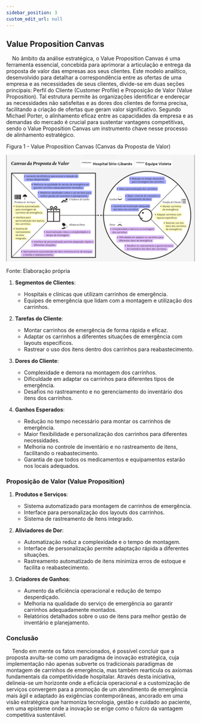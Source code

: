 ```yaml
---
sidebar_position: 3
custom_edit_url: null
---
```


## Value Proposition Canvas

&nbsp;&nbsp;&nbsp;&nbsp;No âmbito da análise estratégica, o Value Proposition Canvas é uma ferramenta essencial, concebida para aprimorar a articulação e entrega da proposta de valor das empresas aos seus clientes. Este modelo analítico, desenvolvido para detalhar a correspondência entre as ofertas de uma empresa e as necessidades de seus clientes, divide-se em duas seções principais: Perfil do Cliente (Customer Profile) e Proposição de Valor (Value Proposition). Tal estrutura permite às organizações identificar e endereçar as necessidades não satisfeitas e as dores dos clientes de forma precisa, facilitando a criação de ofertas que geram valor significativo. Segundo Michael Porter, o alinhamento eficaz entre as capacidades da empresa e as demandas do mercado é crucial para sustentar vantagens competitivas, sendo o Value Proposition Canvas um instrumento chave nesse processo de alinhamento estratégico.

<p style={{textAlign: 'center'}}>Figura 1 - Value Proposition Canvas (Canvas da Proposta de Valor)</p>

![Value Proposition Canvas](../../../static/img/business/value_proposition_canvas.png)

<p style={{textAlign: 'center'}}>Fonte: Elaboração própria</p>

1. **Segmentos de Clientes**:
   - Hospitais e clínicas que utilizam carrinhos de emergência.
   - Equipes de emergência que lidam com a montagem e utilização dos carrinhos.

2. **Tarefas do Cliente**:
   - Montar carrinhos de emergência de forma rápida e eficaz.
   - Adaptar os carrinhos a diferentes situações de emergência com layouts específicos.
   - Rastrear o uso dos itens dentro dos carrinhos para reabastecimento.

3. **Dores do Cliente**:
   - Complexidade e demora na montagem dos carrinhos.
   - Dificuldade em adaptar os carrinhos para diferentes tipos de emergência.
   - Desafios no rastreamento e no gerenciamento do inventário dos itens dos carrinhos.

4. **Ganhos Esperados**:
   - Redução no tempo necessário para montar os carrinhos de emergência.
   - Maior flexibilidade e personalização dos carrinhos para diferentes necessidades.
   - Melhoria no controle de inventário e no rastreamento de itens, facilitando o reabastecimento.
   - Garantia de que todos os medicamentos e equipamentos estarão nos locais adequados.

### Proposição de Valor (Value Proposition)

1. **Produtos e Serviços**:
   - Sistema automatizado para montagem de carrinhos de emergência.
   - Interface para personalização dos layouts dos carrinhos.
   - Sistema de rastreamento de itens integrado.

2. **Aliviadores de Dor**:
   - Automatização reduz a complexidade e o tempo de montagem.
   - Interface de personalização permite adaptação rápida a diferentes situações.
   - Rastreamento automatizado de itens minimiza erros de estoque e facilita o reabastecimento.

3. **Criadores de Ganhos**:
   - Aumento da eficiência operacional e redução de tempo desperdiçado.
   - Melhoria na qualidade do serviço de emergência ao garantir carrinhos adequadamente montados.
   - Relatórios detalhados sobre o uso de itens para melhor gestão de inventário e planejamento.

### Conclusão

&nbsp;&nbsp;&nbsp;&nbsp;Tendo em mente os fatos mencionados, é possível concluir que a proposta avulta-se como um paradigma de inovação estratégica, cuja implementação não apenas subverte os tradicionais paradigmas de montagem de carrinhos de emergência, mas também rearticula os axiomas fundamentais da competitividade hospitalar. Através desta iniciativa, delineia-se um horizonte onde a eficácia operacional e a customização de serviços convergem para a promoção de um atendimento de emergência mais ágil e adaptado às exigências contemporâneas, ancorado em uma visão estratégica que harmoniza tecnologia, gestão e cuidado ao paciente, em uma episteme onde a inovação se erige como o fulcro da vantagem competitiva sustentável.